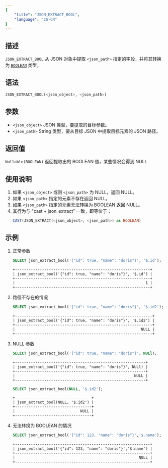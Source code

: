 ```yaml
---
{
    "title": "JSON_EXTRACT_BOOL",
    "language": "zh-CN"
}
---
```


## 描述
`JSON_EXTRACT_BOOL` 从 JSON 对象中提取 `<json_path>` 指定的字段，并将其转换为 [`BOOLEAN`](../../../basic-element/sql-data-types/numeric/BOOLEAN.md) 类型。

## 语法
```sql
JSON_EXTRACT_BOOL(<json_object>, <json_path>)
```

## 参数
- `<json_object>` JSON 类型，要提取的目标参数。
- `<json_path>` String 类型，要从目标 JSON 中提取目标元素的 JSON 路径。

## 返回值
`Nullable(BOOLEAN)` 返回提取出的 BOOLEAN 值，某些情况会得到 NULL

## 使用说明
1. 如果 `<json_object>` 或则 `<json_path>` 为 NULL，返回 NULL。
2. 如果 `<json_path>` 指定的元素不存在返回 NULL。
3. 如果 `<json_path>` 指定的元素无法转换为 BOOLEAN 返回 NULL。
4. 其行为与 "cast + json_extract" 一致，即等价于：
    ```sql
    CAST(JSON_EXTRACT(<json_object>, <json_path>) as BOOLEAN)
    ```

## 示例
1. 正常参数
    ```sql
    SELECT json_extract_bool('{"id": true, "name": "doris"}', '$.id');
    ```
    ```text
    +------------------------------------------------------------+
    | json_extract_bool('{"id": true, "name": "doris"}', '$.id') |
    +------------------------------------------------------------+
    |                                                          1 |
    +------------------------------------------------------------+
    ```
2. 路径不存在的情况
    ```sql
    SELECT json_extract_bool('{"id": true, "name": "doris"}', '$.id2');
    ```
    ```text
    +-------------------------------------------------------------+
    | json_extract_bool('{"id": true, "name": "doris"}', '$.id2') |
    +-------------------------------------------------------------+
    |                                                        NULL |
    +-------------------------------------------------------------+
    ```
3. NULL 参数
    ```sql
    SELECT json_extract_bool('{"id": true, "name": "doris"}', NULl);
    ```
    ```text
    +----------------------------------------------------------+
    | json_extract_bool('{"id": true, "name": "doris"}', NULl) |
    +----------------------------------------------------------+
    |                                                     NULL |
    +----------------------------------------------------------+
    ```
    ```sql
    SELECT json_extract_bool(NULL, '$.id2');
    ```
    ```text
    +----------------------------------+
    | json_extract_bool(NULL, '$.id2') |
    +----------------------------------+
    |                             NULL |
    +----------------------------------+
    ```
4. 无法转换为 BOOLEAN 的情况
    ```sql
    SELECT json_extract_bool('{"id": 123, "name": "doris"}','$.name');
    ```
    ```text
    +------------------------------------------------------------+
    | json_extract_bool('{"id": 123, "name": "doris"}','$.name') |
    +------------------------------------------------------------+
    |                                                       NULL |
    +------------------------------------------------------------+
    ```